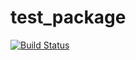 # test_package

[![Build Status](https://github.com/pzebrowsk/test_package.jl/actions/workflows/CI.yml/badge.svg?branch=main)](https://github.com/pzebrowsk/test_package.jl/actions/workflows/CI.yml?query=branch%3Amain)
